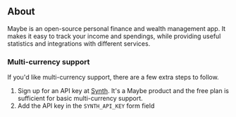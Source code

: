 ## About

Maybe is an open-source personal finance and wealth management app. It makes it easy to track your income and spendings, while providing useful statistics and integrations with different services.

### Multi-currency support

If you'd like multi-currency support, there are a few extra steps to follow.

1. Sign up for an API key at [Synth](https://synthfinance.com). It's a Maybe product and the free plan is sufficient for basic multi-currency support.
2. Add the API key in the `SYNTH_API_KEY` form field